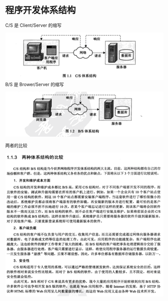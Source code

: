 # 程序开发体系结构

C/S 是 Client/Server 的缩写

![Client/Server](imgs/CS.png)
B/S 是 Brower/Server 的缩写

![Brower/Server](imgs/BS.png)

两者的比较

![Brower/Server](imgs/compare.png)



